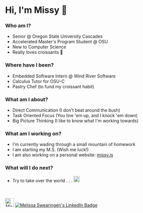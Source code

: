 # Hi, I'm Missy 👋

### Who am I?

- Senior @ Oregon State University Cascades
- Accelerated Master's Program Student @ OSU
- New to Computer Science 
- Really loves croissants 🥐

### Where have I been?

- Embedded Software Intern @ Wind River Software
- Calculus Tutor for OSU-C
- Pastry Chef (to fund my croissant habit)

### What am I about?

- Direct Communication (I don't beat around the bush)
- Task Oriented Focus (You line 'em up, and I knock 'em down)
- Big Picture Thinking (I like to know what I'm working towards)

### What am I working on?

- I'm currently wading through a small mountain of homework
- I am starting my M.S. (Wish me luck!)
- I am also working on a personal website: [missy.is](https://missy.is/ "Hey, it's Missy!")

### What will I do next?

- Try to take over the world . . . <img src="https://i.imgur.com/JZDlBMv.png" title="source: imgur.com" alt="Brain from Pinky and the Brain" style="height: 20px">

<br>
<br>

<!-- <style>
    .badges {
        text-align: center;
    }
</style> -->

<div class="badges">
    <a href="https://drive.google.com/file/d/1lJ6Z5ZiBbB69SxXa1qilzlyofEBarv6n/view?usp=sharing"><img src="https://i.imgur.com/ZAzp0gL.png" alt="Melissa Swearingen's Resume" style="height: 28px"></a>
    <a href="https://www.linkedin.com/in/melissa-swearingen/"><img src="https://img.shields.io/badge/LinkedIn-0077B5?style=for-the-badge&logo=linkedin&logoColor=white" alt="Melissa Swearingen's LinkedIn Badge"></a>
</div>



<!--
**swearingenmj/swearingenmj** is a ✨ _special_ ✨ repository because its `README.md` (this file) appears on your GitHub profile.

Here are some ideas to get you started:

- 🔭 I’m currently working on ...
- 🌱 I’m currently learning ...
- 👯 I’m looking to collaborate on ...
- 🤔 I’m looking for help with ...
- 💬 Ask me about ...
- 📫 How to reach me: ...
- 😄 Pronouns: ...
- ⚡ Fun fact: ...
-->

